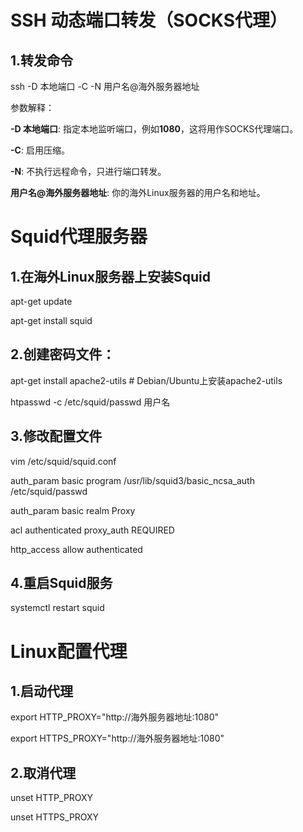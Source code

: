 # SSH 动态端口转发（SOCKS代理）

## 1.转发命令

ssh -D 本地端口 -C -N 用户名@海外服务器地址

参数解释：

**-D 本地端口**: 指定本地监听端口，例如**1080**，这将用作SOCKS代理端口。

**-C**: 启用压缩。

**-N**: 不执行远程命令，只进行端口转发。

**用户名@海外服务器地址**: 你的海外Linux服务器的用户名和地址。

# Squid代理服务器

## 1.在海外Linux服务器上安装Squid

apt-get update

apt-get install squid

## 2.创建密码文件：

apt-get install apache2-utils # Debian/Ubuntu上安装apache2-utils

htpasswd -c /etc/squid/passwd 用户名

## 3.修改配置文件

vim /etc/squid/squid.conf

auth_param basic program /usr/lib/squid3/basic_ncsa_auth /etc/squid/passwd

auth_param basic realm Proxy

acl authenticated proxy_auth REQUIRED

http_access allow authenticated

## 4.重启Squid服务

systemctl restart squid

# Linux配置代理

## 1.启动代理

export HTTP_PROXY="http://海外服务器地址:1080"

export HTTPS_PROXY="http://海外服务器地址:1080"

## 2.取消代理

unset HTTP_PROXY

unset HTTPS_PROXY